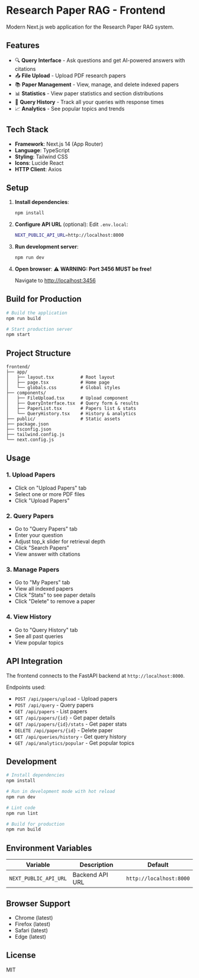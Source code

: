 # Research Paper RAG - Frontend

Modern Next.js web application for the Research Paper RAG system.

## Features

- 🔍 **Query Interface** - Ask questions and get AI-powered answers with citations
- 📤 **File Upload** - Upload PDF research papers
- 📚 **Paper Management** - View, manage, and delete indexed papers
- 📊 **Statistics** - View paper statistics and section distributions
- 📜 **Query History** - Track all your queries with response times
- 📈 **Analytics** - See popular topics and trends

## Tech Stack

- **Framework**: Next.js 14 (App Router)
- **Language**: TypeScript
- **Styling**: Tailwind CSS
- **Icons**: Lucide React
- **HTTP Client**: Axios

## Setup

1. **Install dependencies**:
   ```bash
   npm install
   ```

2. **Configure API URL** (optional):
   Edit `.env.local`:
   ```bash
   NEXT_PUBLIC_API_URL=http://localhost:8000
   ```

3. **Run development server**:
   ```bash
   npm run dev
   ```

4. **Open browser**:
   ⚠️ **WARNING: Port 3456 MUST be free!**
   
   Navigate to [http://localhost:3456](http://localhost:3456)

## Build for Production

```bash
# Build the application
npm run build

# Start production server
npm start
```

## Project Structure

```
frontend/
├── app/
│   ├── layout.tsx          # Root layout
│   ├── page.tsx            # Home page
│   └── globals.css         # Global styles
├── components/
│   ├── FileUpload.tsx      # Upload component
│   ├── QueryInterface.tsx  # Query form & results
│   ├── PaperList.tsx       # Papers list & stats
│   └── QueryHistory.tsx    # History & analytics
├── public/                 # Static assets
├── package.json
├── tsconfig.json
├── tailwind.config.js
└── next.config.js
```

## Usage

### 1. Upload Papers
- Click on "Upload Papers" tab
- Select one or more PDF files
- Click "Upload Papers"

### 2. Query Papers
- Go to "Query Papers" tab
- Enter your question
- Adjust top_k slider for retrieval depth
- Click "Search Papers"
- View answer with citations

### 3. Manage Papers
- Go to "My Papers" tab
- View all indexed papers
- Click "Stats" to see paper details
- Click "Delete" to remove a paper

### 4. View History
- Go to "Query History" tab
- See all past queries
- View popular topics

## API Integration

The frontend connects to the FastAPI backend at `http://localhost:8000`.

Endpoints used:
- `POST /api/papers/upload` - Upload papers
- `POST /api/query` - Query papers
- `GET /api/papers` - List papers
- `GET /api/papers/{id}` - Get paper details
- `GET /api/papers/{id}/stats` - Get paper stats
- `DELETE /api/papers/{id}` - Delete paper
- `GET /api/queries/history` - Get query history
- `GET /api/analytics/popular` - Get popular topics

## Development

```bash
# Install dependencies
npm install

# Run in development mode with hot reload
npm run dev

# Lint code
npm run lint

# Build for production
npm run build
```

## Environment Variables

| Variable | Description | Default |
|----------|-------------|---------|
| `NEXT_PUBLIC_API_URL` | Backend API URL | `http://localhost:8000` |

## Browser Support

- Chrome (latest)
- Firefox (latest)
- Safari (latest)
- Edge (latest)

## License

MIT
